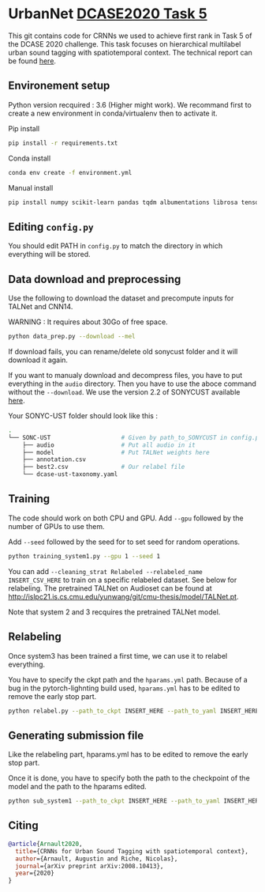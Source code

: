 # UrbanNet [DCASE2020 Task 5](http://dcase.community/challenge2020/task-urban-sound-tagging-with-spatiotemporal-context)

This git contains code for CRNNs we used to achieve first rank in Task 5 of the DCASE 2020 challenge. This task focuses on hierarchical multilabel urban sound tagging with spatiotemporal context. The technical report can be found [here](https://arxiv.org/pdf/2008.10413.pdf).

## Environement setup

Python version recquired : 3.6 (Higher might work).
We recommand first to create a new environment in conda/virtualenv then to activate it.

Pip install

~~~bash
pip install -r requirements.txt
~~~

Conda install

~~~bash
conda env create -f environment.yml
~~~

Manual install

~~~bash
pip install numpy scikit-learn pandas tqdm albumentations librosa tensorboard torch torchvision oyaml pytorch-lightning numba==0.49
~~~

## Editing `config.py`

You should edit PATH in `config.py` to match the directory in which everything will be stored.

## Data download and preprocessing

Use the following to download the dataset and precompute inputs for TALNet and CNN14.

WARNING : It requires about 30Go of free space.

~~~bash
python data_prep.py --download --mel
~~~

If download fails, you can rename/delete old sonycust folder and it will download it again.

If you want to manualy download and decompress files, you have to put everything in the `audio` directory. Then you have to use the aboce command without the `--download`. We use the version 2.2 of SONYCUST available [here](https://zenodo.org/record/3873076).

Your SONYC-UST folder should look like this :
~~~bash
.
└── SONC-UST                    # Given by path_to_SONYCUST in config.py
    ├── audio                   # Put all audio in it
    ├── model                   # Put TALNet weights here
    ├── annotation.csv          
    ├── best2.csv               # Our relabel file
    └── dcase-ust-taxonomy.yaml
~~~

## Training

The code should work on both CPU and GPU.
Add `--gpu` followed by the number of GPUs to use them.

Add `--seed` followed by the seed for to set seed for random operations.

~~~bash
python training_system1.py --gpu 1 --seed 1
~~~

You can add `--cleaning_strat Relabeled --relabeled_name INSERT_CSV_HERE` to train on a specific relabeled dataset. See below for relabeling.
The pretrained TALNet on Audioset can be found at http://islpc21.is.cs.cmu.edu/yunwang/git/cmu-thesis/model/TALNet.pt.

Note that system 2 and 3 recquires the pretrained TALNet model.

## Relabeling

Once system3 has been trained a first time, we can use it to relabel everything.

You have to specify the ckpt path and the `hparams.yml` path. Because of a bug in the pytorch-lighnting build used, `hparams.yml` has to be edited to remove the early stop part.

~~~bash
python relabel.py --path_to_ckpt INSERT_HERE --path_to_yaml INSERT_HERE
~~~

## Generating submission file

Like the relabeling part, hparams.yml has to be edited to remove the early stop part.

Once it is done, you have to specify both the path to the checkpoint of the model and the path to the hparams edited.

~~~bash
python sub_system1 --path_to_ckpt INSERT_HERE --path_to_yaml INSERT_HERE
~~~

## Citing

~~~bibtex
@article{Arnault2020,
  title={CRNNs for Urban Sound Tagging with spatiotemporal context},
  author={Arnault, Augustin and Riche, Nicolas},
  journal={arXiv preprint arXiv:2008.10413},
  year={2020}
}
~~~
